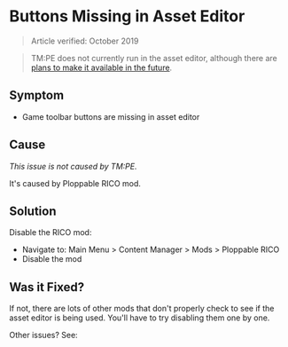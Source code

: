 # Buttons Missing in Asset Editor

> Article verified: October 2019

> TM:PE does not currently run in the asset editor, although there
> are [plans to make it available in the future](https://github.com/krzychu124/Cities-Skylines-Traffic-Manager-President-Edition/pull/288).

## Symptom

* Game toolbar buttons are missing in asset editor

## Cause

_This issue is not caused by TM:PE._

It's caused by Ploppable RICO mod.

## Solution

Disable the RICO mod:

* Navigate to: Main Menu > Content Manager > Mods > Ploppable RICO
* Disable the mod

## Was it Fixed?

If not, there are lots of other mods that don't properly check to see if the asset editor is being used. You'll have to
try disabling them one by one.

Other issues? See: [](Troubleshooting.md)
